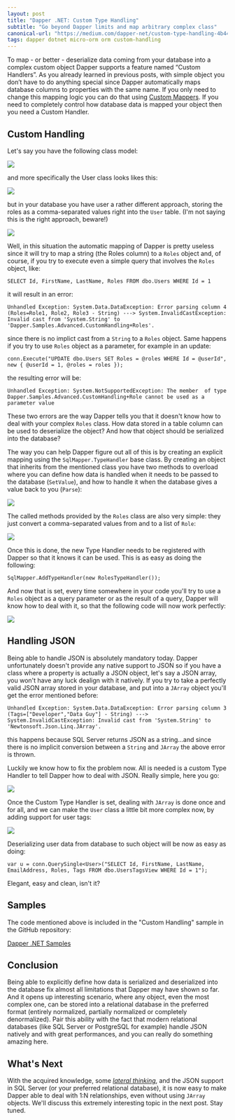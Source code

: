 ```yaml
---
layout: post
title: "Dapper .NET: Custom Type Handling"
subtitle: "Go beyond Dapper limits and map arbitrary complex class"
canonical-url: "https://medium.com/dapper-net/custom-type-handling-4b447b97c620"
tags: dapper dotnet micro-orm orm custom-handling
---
```


To map - or better - deserialize data coming from your database into a complex custom object Dapper supports a feature named “Custom Handlers”.
As you already learned in previous posts, with simple object you don’t have to do anything special since Dapper automatically maps database columns to properties with the same name. If you only need to change this mapping logic you can do that using [Custom Mappers](/2018/02/12/custom-columns-mapping/). If you need to completely control how database data is mapped your object then you need a Custom Handler.

## Custom Handling

Let's say you have the following class model:

![](/public/images/2018-04-15/image-01.png)

and more specifically the User class looks likes this:

![](/public/images/2018-04-15/image-02.png)

but in your database you have user a rather different approach, storing the roles as a comma-separated values right into the `User` table. (I'm not saying this is the right approach, beware!)

![](/public/images/2018-04-15/image-03.png)

Well, in this situation the automatic mapping of Dapper is pretty useless since it will try to map a string (the Roles column) to a `Roles` object and, of course, if you try to execute even a simple query that involves the `Roles` object, like:

```
SELECT Id, FirstName, LastName, Roles FROM dbo.Users WHERE Id = 1
```

it will result in an error:

```
Unhandled Exception: System.Data.DataException: Error parsing column 4 (Roles=Role1, Role2, Role3 - String) ---> System.InvalidCastException: Invalid cast from 'System.String' to 'Dapper.Samples.Advanced.CustomHandling+Roles'.
```

since there is no implict cast from a `String` to a `Roles` object. Same happens if you try to use `Roles` object as a parameter, for example in an update:

```
conn.Execute("UPDATE dbo.Users SET Roles = @roles WHERE Id = @userId", new { @userId = 1, @roles = roles });
```

the resulting error will be:

```
Unhandled Exception: System.NotSupportedException: The member  of type Dapper.Samples.Advanced.CustomHandling+Role cannot be used as a parameter value
```

These two errors are the way Dapper tells you that it doesn't know how to deal with your complex `Roles` class. How data stored in a table column can be used to deserialize the object? And how that object should be serialized into the database?

The way you can help Dapper figure out all of this is by creating an explicit mapping using the `SqlMapper.TypeHandler` base class. By creating an object that inherits from the mentioned class you have two methods to overload where you can define how data is handled when it needs to be passed to the database (`SetValue`), and how to handle it when the database gives a value back to you (`Parse`):

![](/public/images/2018-04-15/image-04.png)

The called methods provided by the `Roles` class are also very simple: they just convert a comma-separated values from and to a list of `Role`:

![](/public/images/2018-04-15/image-05.png)

Once this is done, the new Type Handler needs to be registered with Dapper so that it knows it can be used. This is as easy as doing the following:

```
SqlMapper.AddTypeHandler(new RolesTypeHandler());
```

And now that is set, every time somewhere in your code you'll try to use a `Roles` object as a query parameter or as the result of a query, Dapper will know how to deal with it, so that the following code will now work perfectly:

![](/public/images/2018-04-15/image-06.png)

## Handling JSON

Being able to handle JSON is absolutely mandatory today. Dapper unfortunately doesn't provide any native support to JSON so if you have a class where a property is actually a JSON object, let's say a JSON array, you won't have any luck dealign with it natively. If you try to take a perfectly valid JSON array stored in your database, and put into a `JArray` object you'll get the error mentioned before:

```
Unhandled Exception: System.Data.DataException: Error parsing column 3 (Tags=["Developer","Data Guy"] - String) ---> System.InvalidCastException: Invalid cast from 'System.String' to 'Newtonsoft.Json.Linq.JArray'.
```

this happens because SQL Server returns JSON as a string...and since there is no implicit conversion between a `String` and `JArray` the above error is thrown.

Luckily we know how to fix the problem now. All is needed is a custom Type Handler to tell Dapper how to deal with JSON. Really simple, here you go:

![](/public/images/2018-04-15/image-07.png)

Once the Custom Type Handler is set, dealing with `JArray` is done once and for all, and we can make the `User` class a little bit more complex now, by adding support for user tags:

![](/public/images/2018-04-15/image-08.png)

Deserializing user data from database to such object will be now as easy as doing:

```
var u = conn.QuerySingle<User>("SELECT Id, FirstName, LastName, EmailAddress, Roles, Tags FROM dbo.UsersTagsView WHERE Id = 1");
```

Elegant, easy and clean, isn't it?

## Samples

The code mentioned above is included in the "Custom Handling" sample in the GitHub repository:

[Dapper .NET Samples](https://yorek.github.io/dapper-samples/)

## Conclusion

Being able to explicitly define how data is serialized and deserialized into the database fix almost all limitations that Dapper may have shown so far. And it opens up interesting scenario, where any object, even the most complex one, can be stored into a relational database in the preferred format (entirely normalized, partially normalized or completely denormalized). Pair this ability with the fact that modern relational databases (like SQL Server or PostgreSQL for example) handle JSON natively and with great performances, and you can really do something amazing here.

## What's Next

With the acquired knowledge, some [*lateral thinking*](https://en.wikipedia.org/wiki/Lateral_thinking), and the JSON support in SQL Server (or your preferred relational database), it is now easy to make Dapper able to deal with 1:N relationships, even without using `JArray` objects. We'll discuss this extremely interesting topic in the next post. Stay tuned.
